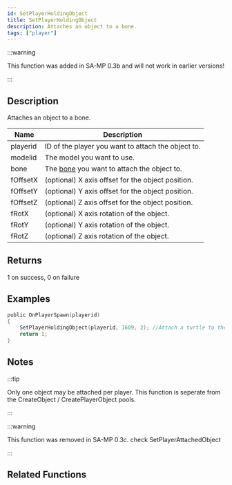 ```yaml
---
id: SetPlayerHoldingObject
title: SetPlayerHoldingObject
description: Attaches an object to a bone.
tags: ["player"]
---
```


:::warning

This function was added in SA-MP 0.3b and will not work in earlier versions!

:::

## Description

Attaches an object to a bone.

| Name     | Description                                        |
| -------- | -------------------------------------------------- |
| playerid | ID of the player you want to attach the object to. |
| modelid  | The model you want to use.                         |
| bone     | The [bone](../resources/boneid.md) you want to attach the object to.         |
| fOffsetX | (optional) X axis offset for the object position.  |
| fOffsetY | (optional) Y axis offset for the object position.  |
| fOffsetZ | (optional) Z axis offset for the object position.  |
| fRotX    | (optional) X axis rotation of the object.          |
| fRotY    | (optional) Y axis rotation of the object.          |
| fRotZ    | (optional) Z axis rotation of the object.          |

## Returns

1 on success, 0 on failure

## Examples

```c
public OnPlayerSpawn(playerid)
{
    SetPlayerHoldingObject(playerid, 1609, 2); //Attach a turtle to the playerid's head!
    return 1;
}
```

## Notes

:::tip

Only one object may be attached per player.
This function is seperate from the CreateObject / CreatePlayerObject pools.

:::

:::warning

This function was removed in SA-MP 0.3c. check SetPlayerAttachedObject

:::

## Related Functions
